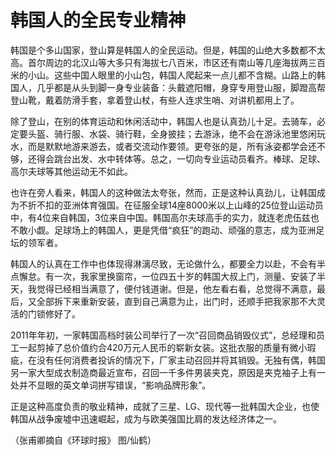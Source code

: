 # 韩国人的全民专业精神

韩国是个多山国家，登山算是韩国人的全民运动。但是，韩国的山绝大多数都不太高。首尔周边的北汉山等大多只有海拔七八百米，市区还有南山等几座海拔两三百米的小山。这些中国人眼里的小山包，韩国人爬起来一点儿都不含糊。山路上的韩国人，几乎都是从头到脚一身专业装备：头戴遮阳帽，身穿专用登山服，脚蹬高帮登山靴，戴着防滑手套，拿着登山杖，有些人连求生哨、对讲机都用上了。 

除了登山，在别的体育运动和休闲活动中，韩国人也是认真劲儿十足。去骑车，必定要头盔、骑行服、水袋、骑行鞋，全身披挂；去游泳，绝不会在游泳池里悠闲玩水，而是默默地游来游去，或者交流动作要领。更夸张的是，所有泳姿都学会还不够，还得会跳台出发、水中转体等。总之，一切向专业运动员看齐。棒球、足球、高尔夫球等其他运动无不如此。 

也许在旁人看来，韩国人的这种做法太夸张，然而，正是这种认真劲儿，让韩国成为不折不扣的亚洲体育强国。在征服全球14座8000米以上山峰的25位登山运动员中，有4位来自韩国，3位来自中国。韩国高尔夫球高手的实力，就连老虎伍兹也不敢小觑。足球场上的韩国人，更是凭借“疯狂”的跑动、顽强的意志，成为亚洲足坛的领军者。 

韩国人的认真在工作中也体现得淋漓尽致，无论做什么，都要全力以赴，不会有半点懈怠。有一次，我家里换窗帘，一位四五十岁的韩国大叔上门，测量、安装了半天，我觉得已经相当满意了，便付钱道谢。但是，他左看右看，总觉得不满意，最后，又全部拆下来重新安装，直到自己满意为止，出门时，还顺手把我家那不大灵活的门锁修好了。 

2011年年初，一家韩国高档时装公司举行了一次“召回商品销毁仪式”，总经理和员工一起剪掉了总价值约合420万元人民币的崭新女装。这批衣服的质量有微小瑕疵，在没有任何消费者投诉的情况下，厂家主动召回并将其销毁。无独有偶，韩国另一家大型成衣制造商最近宣布，召回一千多件男装夹克，原因是夹克袖子上有一处并不显眼的英文单词拼写错误，“影响品牌形象”。 

正是这种高度负责的敬业精神，成就了三星、LG、现代等一批韩国大企业，也使韩国从战争废墟中迅速崛起，成为与欧美强国比肩的发达经济体之一。 

（张甫卿摘自《环球时报》 图/仙鹤）